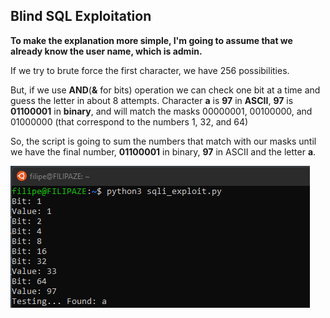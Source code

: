 ## Blind SQL Exploitation

**To make the explanation more simple, I'm going to assume that we already know the user name, which is __admin__.**

If we try to brute force the first character, we have 256 possibilities.

But, if we use **AND**(**&** for bits) operation we can check one bit at a time and guess the letter in about 8 attempts.
Character **a** is **97** in __ASCII__, **97** is **01100001** in __binary__, and will match the masks 00000001, 00100000, and 01000000 (that correspond to the numbers 1, 32, and 64) 

So, the script is going to sum the numbers that match with our masks until we have the final number, __01100001__ in binary, __97__ in ASCII and the letter **a**.


![Finding the letter a](https://raw.githubusercontent.com/filipaze/SQLi_to_Shell/main/Blind%20SQLi%20Exploit/letter_a.png?token=AJDS5LIX4HXJXWJWJIWHPZTBPFQ36)

